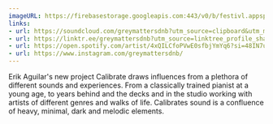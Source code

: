 ```yaml
---
imageURL: https://firebasestorage.googleapis.com:443/v0/b/festivl.appspot.com/o/userContent%2F1A523CEA-94DE-47E3-8852-D0A10FF8951C.png?alt=media&token=201eabb5-c426-4b9b-ba7f-209bc9d5c012
links:
- url: https://soundcloud.com/greymattersdnb?utm_source=clipboard&utm_medium=text&utm_campaign=social_sharing
- url: https://linktr.ee/greymattersdnb?utm_source=linktree_profile_share&ltsid=17475c8f-60dc-46a8-85f9-9189e0065a6e
- url: https://open.spotify.com/artist/4xQILCfoPVwE0sfbjYmYq6?si=48IN7uyJQhSSD5gm4QNOoQ&nd=1&dlsi=87e80a9dcebb41ee
- url: https://www.instagram.com/greymattersdnb/
---
```

Erik Aguilar's new project Calibrate draws influences from a plethora of different sounds and experiences. From a classically trained pianist at a young age, to years behind and the decks and in the studio working with artists of different genres and walks of life. Calibrates sound is a confluence of heavy, minimal, dark and melodic elements.
